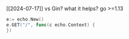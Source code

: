 [[2024-07-17]]
vs Gin?
what it helps?
go \>=1.13

```go
e:= echo.New()
e.GET("/", func(c echo.Context) {
})
```

